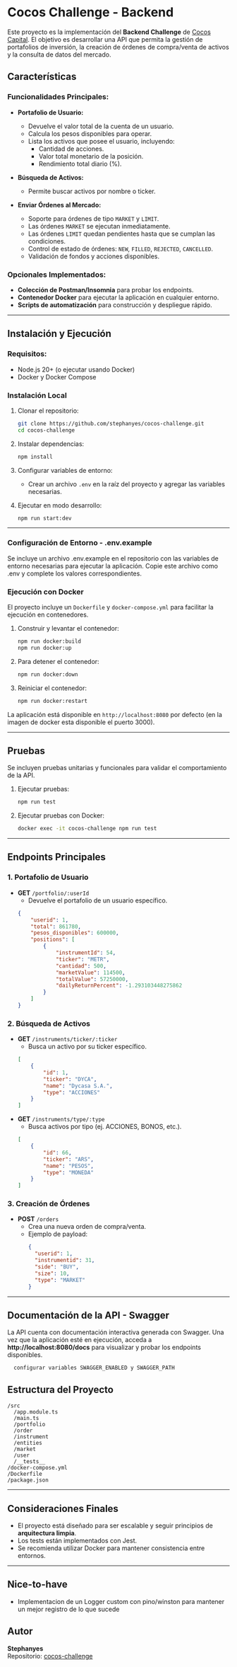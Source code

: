 # Cocos Challenge - Backend

Este proyecto es la implementación del **Backend Challenge** de [Cocos Capital](https://github.com/cocos-capital/cocos-challenge/blob/main/backend-challenge.md). El objetivo es desarrollar una API que permita la gestión de portafolios de inversión, la creación de órdenes de compra/venta de activos y la consulta de datos del mercado.

## Características

### Funcionalidades Principales:
- **Portafolio de Usuario:**
  - Devuelve el valor total de la cuenta de un usuario.
  - Calcula los pesos disponibles para operar.
  - Lista los activos que posee el usuario, incluyendo:
    - Cantidad de acciones.
    - Valor total monetario de la posición.
    - Rendimiento total diario (%).

- **Búsqueda de Activos:**
  - Permite buscar activos por nombre o ticker.

- **Enviar Órdenes al Mercado:**
  - Soporte para órdenes de tipo `MARKET` y `LIMIT`.
  - Las órdenes `MARKET` se ejecutan inmediatamente.
  - Las órdenes `LIMIT` quedan pendientes hasta que se cumplan las condiciones.
  - Control de estado de órdenes: `NEW`, `FILLED`, `REJECTED`, `CANCELLED`.
  - Validación de fondos y acciones disponibles.

### Opcionales Implementados:
- **Colección de Postman/Insomnia** para probar los endpoints.
- **Contenedor Docker** para ejecutar la aplicación en cualquier entorno.
- **Scripts de automatización** para construcción y despliegue rápido.

---

## Instalación y Ejecución

### Requisitos:
- Node.js 20+ (o ejecutar usando Docker)
- Docker y Docker Compose

### Instalación Local

1. Clonar el repositorio:
   ```bash
   git clone https://github.com/stephanyes/cocos-challenge.git
   cd cocos-challenge
   ```

2. Instalar dependencias:
   ```bash
   npm install
   ```

3. Configurar variables de entorno:
   - Crear un archivo `.env` en la raíz del proyecto y agregar las variables necesarias.

4. Ejecutar en modo desarrollo:
   ```bash
   npm run start:dev
   ```

---

### Configuración de Entorno - .env.example

Se incluye un archivo .env.example en el repositorio con las variables de entorno necesarias para ejecutar la aplicación. Copie este archivo como .env y complete los valores correspondientes.

### Ejecución con Docker

El proyecto incluye un `Dockerfile` y `docker-compose.yml` para facilitar la ejecución en contenedores.

1. Construir y levantar el contenedor:
   ```bash
   npm run docker:build
   npm run docker:up
   ```

2. Para detener el contenedor:
   ```bash
   npm run docker:down
   ```

3. Reiniciar el contenedor:
   ```bash
   npm run docker:restart
   ```

La aplicación está disponible en `http://localhost:8080` por defecto (en la imagen de docker esta disponible el puerto 3000).

---

## Pruebas

Se incluyen pruebas unitarias y funcionales para validar el comportamiento de la API.

1. Ejecutar pruebas:
   ```bash
   npm run test
   ```

2. Ejecutar pruebas con Docker:
   ```bash
   docker exec -it cocos-challenge npm run test
   ```

---

## Endpoints Principales

### 1. Portafolio de Usuario
- **GET** `/portfolio/:userId`
  - Devuelve el portafolio de un usuario específico.
  ```json
  {
      "userid": 1,
      "total": 861780,
      "pesos_disponibles": 600000,
      "positions": [
          {
              "instrumentId": 54,
              "ticker": "METR",
              "cantidad": 500,
              "marketValue": 114500,
              "totalValue": 57250000,
              "dailyReturnPercent": -1.293103448275862
          }
      ]
  }
  ```

### 2. Búsqueda de Activos
- **GET** `/instruments/ticker/:ticker`
  - Busca un activo por su ticker específico.
  ```json
  [
      {
          "id": 1,
          "ticker": "DYCA",
          "name": "Dycasa S.A.",
          "type": "ACCIONES"
      }
  ]
  ```
- **GET** `/instruments/type/:type`
  - Busca activos por tipo (ej. ACCIONES, BONOS, etc.).
  ```json
  [
      {
          "id": 66,
          "ticker": "ARS",
          "name": "PESOS",
          "type": "MONEDA"
      }
  ]
  ```

### 3. Creación de Órdenes
- **POST** `/orders`
  - Crea una nueva orden de compra/venta.
  - Ejemplo de payload:
    ```json
    {
      "userid": 1,
      "instrumentid": 31,
      "side": "BUY",
      "size": 10,
      "type": "MARKET"
    }
    ```

---

## Documentación de la API - Swagger

La API cuenta con documentación interactiva generada con Swagger.
Una vez que la aplicación esté en ejecución, acceda a **http://localhost:8080/docs** para visualizar y probar los endpoints disponibles.

```
  configurar variables SWAGGER_ENABLED y SWAGGER_PATH 
```

## Estructura del Proyecto

```
/src
  /app.module.ts
  /main.ts
  /portfolio
  /order
  /instrument
  /entities
  /market
  /user
  /__tests__
/docker-compose.yml
/Dockerfile
/package.json
```

---

## Consideraciones Finales

- El proyecto está diseñado para ser escalable y seguir principios de **arquitectura limpia**.
- Los tests están implementados con Jest.
- Se recomienda utilizar Docker para mantener consistencia entre entornos.

---

## Nice-to-have

- Implementacion de un Logger custom con pino/winston para mantener un mejor registro de lo que sucede


## Autor
**Stephanyes**  
Repositorio: [cocos-challenge](https://github.com/stephanyes/cocos-challenge)

